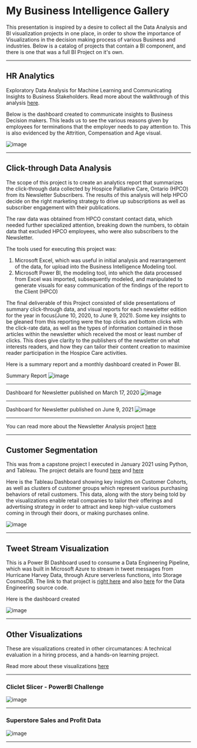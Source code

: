 # My Business Intelligence Gallery

This presentation is inspired by a desire to collect all the Data Analysis and BI visualization projects in one place, in order to show the importance of Visualizations in the decision making process of various Business and industries. Below is a catalog of projects that contain a BI component, and there is one that was a full BI Project on it's own.

---

## HR Analytics

Exploratory Data Analysis for Machine Learning and Communicating Insights to Business Stakeholders. Read more about the walkthrough of this analysis [here](https://github.com/ovokpus/my-bi-gallery/blob/main/hr-analytics.md).

Below is the dashboard created to communicate insights to Business Decision makers. This leads us to see the various reasons given by employees for terminations that the employer needs to pay attention to. This is also evidenced by the Attrition, Compensation and Age visual.

![image](https://github.com/ovokpus/my-bi-gallery/blob/main/images/hr-analytics-dashboard.png)

---

## Click-through Data Analysis

The scope of this project is to create an analytics report that summarizes the click-through data collected by Hospice Palliative Care, Ontario (HPCO) from its Newsletter Subscribers. The results of this analysis will help HPCO decide on the right marketing strategy to drive up subscriptions as well as subscriber engagement with their publications.

The raw data was obtained from HPCO constant contact data, which needed further specialized attention, breaking down the numbers, to obtain data that excluded HPCO employees, who were also subscribers to the Newsletter.

The tools used for executing this project was:

1. Microsoft Excel, which was useful in initial analysis and rearrangement of the data, for upload into the Business Intelligence Modeling tool.
2. Microsoft Power BI, the modeling tool, into which the data processed from Excel was imported, subsequently modeled, and manipulated to generate visuals for easy communication of the findings of the report to the Client (HPCO)

The final deliverable of this Project consisted of slide presentations of summary click-through data, and visual reports for each newsletter edition for the year in focus(June 10, 2020, to June 9, 2021). Some key insights to be gleaned from this reporting were the top clicks and bottom clicks with the click-rate data, as well as the types of information contained in those articles within the newsletter which received the most or least number of clicks. This does give clarity to the publishers of the newsletter on what interests readers, and how they can tailor their content creation to maximixe reader participation in the Hospice Care activities.

Here is a summary report and a monthly dashboard created in Power BI.

Summary Report
![image](https://github.com/ovokpus/my-bi-gallery/blob/main/images/hpco-click-through-summary.png)

---

Dashboard for Newsletter published on March 17, 2020
![image](https://github.com/ovokpus/my-bi-gallery/blob/main/images/hpco-march-2021.png)

---

Dashboard for Newsletter published on June 9, 2021
![image](https://github.com/ovokpus/my-bi-gallery/blob/main/images/hpco-june-2021.png)

---

You can read more about the Newsletter Analysis project [here](https://github.com/ovokpus/my-bi-gallery/blob/main/click-through-data-analysis.md)

---

## Customer Segmentation

This was from a capstone project I executed in January 2021 using Python, and Tableau. The project details are found [here](https://github.com/ovokpus/Customer-Segmentation) and [here](https://github.com/ovokpus/my-bi-gallery/blob/main/customer-segmentation.md)

Here is the Tableau Dashboard showing key insights on Customer Cohorts, as well as clusters of customer groups which represent various purchasing behaviors of retail customers. This data, along with the story being told by the visualizations enable retail companies to tailor their offerings and advertising strategy in order to attract and keep high-value customers coming in through their doors, or making purchases online.

![image](https://github.com/ovokpus/my-bi-gallery/blob/main/images/rfm-dashboard.png)

---

## Tweet Stream Visualization

This is a Power BI Dashboard used to consume a Data Engineering Pipeline, which was built in Microsoft Azure to stream in tweet messages from Hurricane Harvey Data, through Azure serverless functions, into Storage CosmosDB. The link to that project is [right here](https://github.com/ovokpus/my-bi-gallery/blob/main/tweet-stream-viz.md) and also [here](https://github.com/ovokpus/Azure-Streaming-Pipeline) for the Data Engineering source code.

Here is the dashboard created

![image](https://github.com/ovokpus/my-bi-gallery/blob/main/images/tweetstream-bi-report.png)

---

## Other Visualizations

These are visualizations created in other circumatances: A technical evaluation in a hiring process, and a hands-on learning project.

Read more about these visualizations [here](https://github.com/ovokpus/my-bi-gallery/blob/main/learning-projects.md)

---

### Cliclet Slicer - PowerBI Challenge

![image](https://github.com/ovokpus/my-bi-gallery/blob/main/images/chiclet-slicer.png)

---

### Superstore Sales and Profit Data

![image](https://github.com/ovokpus/my-bi-gallery/blob/main/images/sales-profit-dashboard.png)

---
